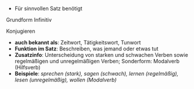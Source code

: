 - Für sinnvollen Satz benötigt

Grundform Infinitiv

Konjugieren

- **auch bekannt als**: Zeitwort, Tätigkeitswort, Tunwort
- **Funktion im Satz**: Beschreiben, was jemand oder etwas tut
- **Zusatzinfo**: Unterscheidung von starken und schwachen Verben sowie regelmäßigen und unregelmäßigen Verben; Sonderform: Modalverb (Hilfsverb)
- **Beispiele**: _sprechen (stark), sagen (schwach), lernen (regelmäßig), lesen (unregelmäßig), wollen (Modalverb)_
